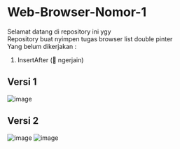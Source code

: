 # Web-Browser-Nomor-1
Selamat datang di repository ini ygy </br> 
Repository buat nyimpen tugas browser list double pinter </br>
Yang belum dikerjakan :
1. InsertAfter (🧢 ngerjain)

## Versi 1
![image](https://user-images.githubusercontent.com/85545297/204119064-6c230510-6e5c-4311-835a-6093ad99c64e.png)

## Versi 2
![image](https://user-images.githubusercontent.com/85545297/204283850-cb833de6-0ae3-4046-886b-15511ca2c7f5.png)
![image](https://user-images.githubusercontent.com/85545297/204284065-a7e9fc98-1b96-4fa8-bb51-e1b346fb944a.png)

